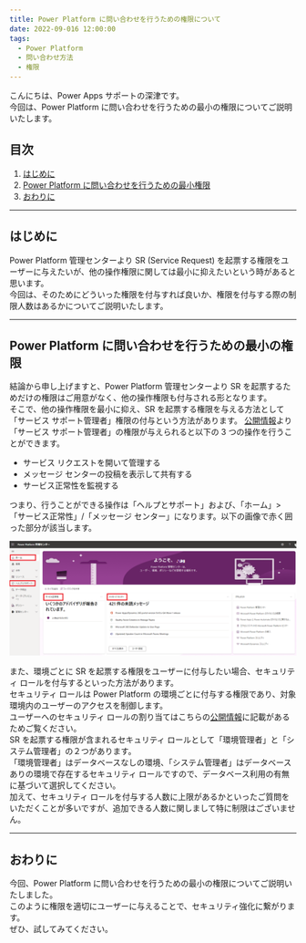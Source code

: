 ```yaml
---
title: Power Platform に問い合わせを行うための権限について
date: 2022-09-016 12:00:00
tags:
  - Power Platform
  - 問い合わせ方法
  - 権限 
---
```

こんにちは、Power Apps サポートの深津です。  
今回は、Power Platform に問い合わせを行うための最小の権限についてご説明いたします。

<!-- more -->
## 目次

1. [はじめに](#anchor-intro)
2. [Power Platform に問い合わせを行うための最小権限](#anchor-sr-authority)
3. [おわりに](#anchor-finish)

<a id='anchor-intro'></a>

---

## はじめに

Power Platform 管理センターより SR (Service Request) を起票する権限をユーザーに与えたいが、他の操作権限に関しては最小に抑えたいという時があると思います。  
今回は、そのためにどういった権限を付与すれば良いか、権限を付与する際の制限人数はあるかについてご説明いたします。

---

<a id='anchor-sr-authority'></a>

## Power Platform に問い合わせを行うための最小の権限

結論から申し上げますと、Power Platform 管理センターより SR を起票するためだけの権限はご用意がなく、他の操作権限も付与される形となります。  
そこで、他の操作権限を最小に抑え、SR を起票する権限を与える方法として「サービス サポート管理者」権限の付与という方法があります。
[公開情報](https://learn.microsoft.com/ja-jp/microsoft-365/admin/add-users/about-admin-roles?view=o365-worldwide)より「サービス サポート管理者」の権限が与えられると以下の 3 つの操作を行うことができます。
 - サービス リクエストを開いて管理する
 - メッセージ センターの投稿を表示して共有する
 - サービス正常性を監視する

つまり、行うことができる操作は「ヘルプとサポート」および、「ホーム」>「サービス正常性」/「メッセージ センター」になります。以下の画像で赤く囲った部分が該当します。

![](./SR_authority/service_support_authority.PNG)


また、環境ごとに SR を起票する権限をユーザーに付与したい場合、セキュリティ ロールを付与するといった方法があります。  
セキュリティ ロールは Power Platform の環境ごとに付与する権限であり、対象環境内のユーザーのアクセスを制御します。  
ユーザーへのセキュリティ ロールの割り当てはこちらの[公開情報](https://learn.microsoft.com/ja-jp/power-platform/admin/assign-security-roles)に記載があるためご覧ください。  
SR を起票する権限が含まれるセキュリティ ロールとして「環境管理者」と「システム管理者」の２つがあります。  
「環境管理者」はデータベースなしの環境、「システム管理者」はデータベースありの環境で存在するセキュリティ ロールですので、データベース利用の有無に基づいて選択してください。  
加えて、セキュリティ ロールを付与する人数に上限があるかといったご質問をいただくことが多いですが、追加できる人数に関しまして特に制限はございません。

---

<a id='anchor-finish'></a>

## おわりに

今回、Power Platform に問い合わせを行うための最小の権限についてご説明いたしました。  
このように権限を適切にユーザーに与えることで、セキュリティ強化に繋がります。  
ぜひ、試してみてください。
